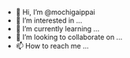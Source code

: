 - 👋 Hi, I’m @mochigaippai
- 👀 I’m interested in ...
- 🌱 I’m currently learning ...
- 💞️ I’m looking to collaborate on ...
- 📫 How to reach me ...

<!---
mochigaippai/mochigaippai is a ✨ special ✨ repository because its `README.md` (this file) appears on your GitHub profile.
You can click the Preview link to take a look at your changes.
--->
